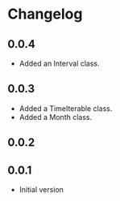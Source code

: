 # Changelog

## 0.0.4
- Added an Interval class.

## 0.0.3
- Added a TimeIterable class.
- Added a Month class.

## 0.0.2

## 0.0.1
- Initial version
